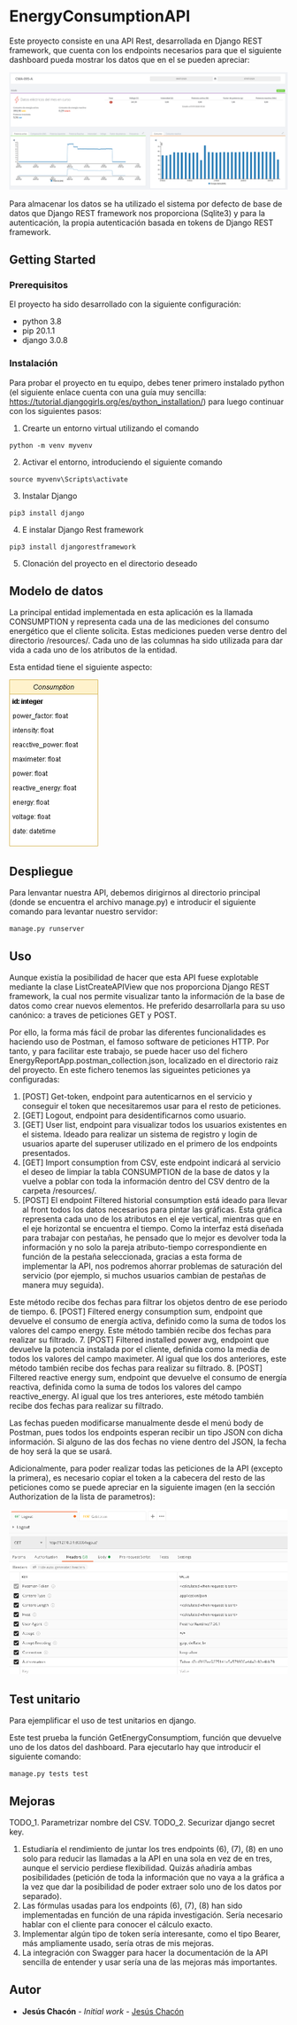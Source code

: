 # EnergyConsumptionAPI

Este proyecto consiste en una API Rest, desarrollada en Django REST framework, que cuenta con los endpoints necesarios para que el siguiente dashboard pueda mostrar los datos que en el se pueden apreciar:

![Dashboard](https://github.com/jesuschm/EnergyConsumptionAPI/blob/master/resources/dashboard.png?raw=true)

Para almacenar los datos se ha utilizado el sistema por defecto de base de datos que Django REST framework nos proporciona (Sqlite3) y para la autenticación, la propia autenticación basada en tokens de Django REST framework.

## Getting Started

### Prerequisitos

El proyecto ha sido desarrollado con la siguiente configuración:
- python 3.8
- pip 20.1.1
- django 3.0.8

### Instalación

Para probar el proyecto en tu equipo, debes tener primero instalado python (el siguiente enlace cuenta con una guía muy sencilla: https://tutorial.djangogirls.org/es/python_installation/) para luego continuar con los siguientes pasos:

1. Crearte un entorno virtual utilizando el comando 
```
python -m venv myvenv
```
2. Activar el entorno, introduciendo el siguiente comando
```
source myvenv\Scripts\activate
```
3. Instalar Django
```
pip3 install django
```
4. E instalar Django Rest framework
```
pip3 install djangorestframework
```
5. Clonación del proyecto en el directorio deseado

## Modelo de datos

La principal entidad implementada en esta aplicación es la llamada CONSUMPTION y representa cada una de las mediciones del consumo energético que el cliente solicita. Estas mediciones pueden verse dentro del directorio /resources/. Cada uno de las columnas ha sido utilizada para dar vida a cada uno de los atributos de la entidad. 

Esta entidad tiene el siguiente aspecto:

![Consumption model](https://github.com/jesuschm/EnergyConsumptionAPI/blob/master/resources/Consumption_entity.png?raw=true)

## Despliegue

Para lenvantar nuestra API, debemos dirigirnos al directorio principal (donde se encuentra el archivo manage.py) e introducir el siguiente comando para levantar nuestro servidor:
```
manage.py runserver
```

## Uso

Aunque existía la posibilidad de hacer que esta API fuese explotable mediante la clase ListCreateAPIView que nos proporciona Django REST framework, la cual nos permite visualizar tanto la información de la base de datos como crear nuevos elementos. He preferido desarrollarla para su uso canónico: a traves de peticiones GET y POST.

Por ello, la forma más fácil de probar las diferentes funcionalidades es haciendo uso de Postman, el famoso software de peticiones HTTP. Por tanto, y para facilitar este trabajo, se puede hacer uso del fichero EnergyReportApp.postman_collection.json, localizado en el directorio raiz del proyecto. En este fichero tenemos las sigueintes peticiones ya configuradas:

1. [POST] Get-token, endpoint para autenticarnos en el servicio y conseguir el token que necesitaremos usar para el resto de peticiones.
2. [GET] Logout, endpoint para desidentificarnos como usuario.
3. [GET] User list, endpoint para visualizar todos los usuarios existentes en el sistema. Ideado para realizar un sistema de registro y login de usuarios aparte del superuser utilizado en el primero de los endpoints presentados.
4. [GET] Import consumption from CSV, este endpoint indicará al servicio el deseo de limpiar la tabla CONSUMPTION de la base de datos y la vuelve a poblar con toda la información dentro del CSV dentro de la carpeta /resources/.
5. [POST] El endpoint Filtered historial consumption está ideado para llevar al front todos los datos necesarios para pintar las gráficas. Esta gráfica representa cada uno de los atributos en el eje vertical, mientras que en el eje horizontal se encuentra el tiempo. Como la interfaz está diseñada para trabajar con pestañas, he pensado que lo mejor es devolver toda la información y no solo la pareja atributo-tiempo correspondiente en función de la pestaña seleccionada, gracias a esta forma de implementar la API, nos podremos ahorrar problemas de saturación del servicio (por ejemplo, si muchos usuarios cambian de pestañas de manera muy seguida).

Este método recibe dos fechas para filtrar los objetos dentro de ese periodo de tiempo.
6. [POST] Filtered energy consumption sum, endpoint que devuelve el consumo de energía activa, definido como la suma de todos los valores del campo energy.
Este método también recibe dos fechas para realizar su filtrado.
7. [POST] Filtered installed power avg, endpoint que devuelve la potencia instalada por el cliente, definida como la media de todos los valores del campo maximeter.
Al igual que los dos anteriores, este método también recibe dos fechas para realizar su filtrado.
8. [POST] Filtered reactive energy sum, endpoint que devuelve el consumo de energía reactiva, definida como la suma de todos los valores del campo reactive_energy.
Al igual que los tres anteriores, este método también recibe dos fechas para realizar su filtrado.

Las fechas pueden modificarse manualmente desde el menú body de Postman, pues todos los endpoints esperan recibir un tipo JSON con dicha información. Si alguno de las dos fechas no viene dentro del JSON, la fecha de hoy será la que se usará.

Adicionalmente, para poder realizar todas las peticiones de la API (excepto la primera), es necesario copiar el token a la cabecera del resto de las peticiones como se puede apreciar en la siguiente imagen (en la sección Authorization de la lista de parametros):

![Consumption model](https://github.com/jesuschm/EnergyConsumptionAPI/blob/master/resources/Authentication_Postman.png?raw=true)

## Test unitario
Para ejemplificar el uso de test unitarios en django. 

Este test prueba la función GetEnergyConsumptiom, función que devuelve uno de los datos del dashboard. Para ejecutarlo hay que introducir el siguiente comando:
```
manage.py tests test
```

## Mejoras
TODO_1. Parametrizar nombre del CSV. 
TODO_2. Securizar django secret key. 
1. Estudiaría el rendimiento de juntar los tres endpoints (6), (7), (8) en uno solo para reducir las llamadas a la API en una sola en vez de en tres, aunque el servicio perdiese flexibilidad. Quizás añadiría ambas posibilidades (petición de toda la información que no vaya a la gráfica a la vez que dar la posibilidad de poder extraer solo uno de los datos por separado).
2. Las fórmulas usadas para los endpoints (6), (7), (8) han sido implementadas en función de una rápida investigación. Sería necesario hablar con el cliente para conocer el cálculo exacto.
3. Implementar algún tipo de token sería interesante, como el tipo Bearer, más ampliamente usado, sería otras de mis mejoras.
4. La integración con Swagger para hacer la documentación de la API sencilla de entender y usar sería una de las mejoras más importantes.

## Autor

* **Jesús Chacón** - *Initial work* - [Jesús Chacón](https://github.com/jesushcm)

